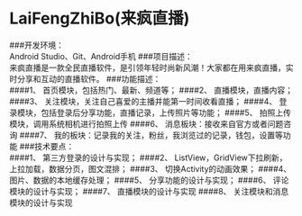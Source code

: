 # LaiFengZhiBo(来疯直播)
###开发环境：	
Android Studio、Git、Android手机
###项目描述：	
来疯直播是一款全民直播软件，是引领年轻时尚新风潮！大家都在用来疯直播，实时分享和互动的直播软件。
###功能描述：	
####1、	首页模块，包括热门、最新、频道等；
####2、	直播模块，直播内容；
####3、	关注模块，关注自己喜爱的主播并能第一时间收看直播；
####4、	登录模块，包括登录后分享功能，直播记录，上传照片等功能；
####5、	拍照上传模块，调用系统相机进行拍照上传
####6、	消息板块：接收来自官方或者问题咨询
####7、	我的板块：记录我的关注，粉丝，我浏览过的记录，钱包，设置等功能
###技术要点：	
####1、	第三方登录的设计与实现；
####2、	ListView，GridView下拉刷新，上拉加载，数据分页，图文混排；
####3、	切换Activity的动画效果；
####4、	图片、数据的本地缓存处理；
####5、	分享功能的设计与实现；
####6、	评论模块的设计与实现；
####7、	直播模块的设计与实现
####8、	关注模块和消息模块的设计与实现

























